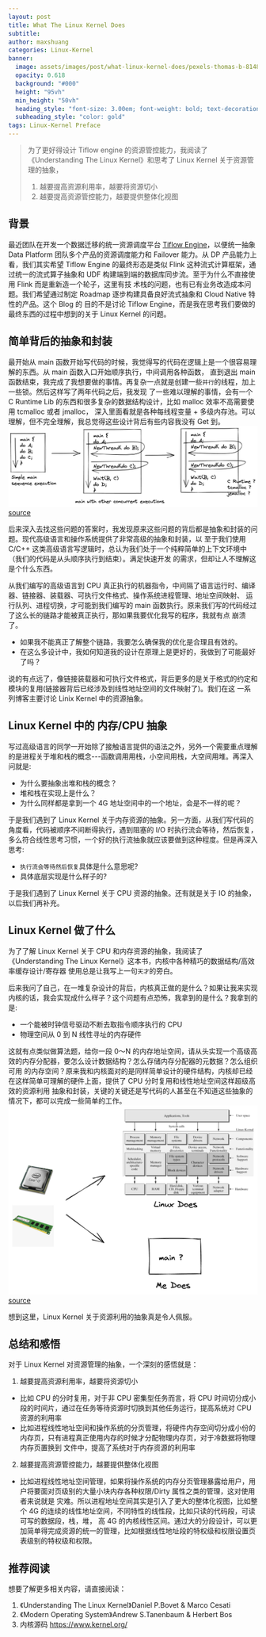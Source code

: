 ```yaml
---
layout: post
title: What The Linux Kernel Does
subtitle: 
author: maxshuang
categories: Linux-Kernel
banner:
  image: assets/images/post/what-linux-kernel-does/pexels-thomas-b-814898.jpg
  opacity: 0.618
  background: "#000"
  height: "95vh"
  min_height: "50vh"
  heading_style: "font-size: 3.00em; font-weight: bold; text-decoration: underline"
  subheading_style: "color: gold"
tags: Linux-Kernel Preface 
---
```


> 为了更好得设计 Tiflow engine 的资源管控能力，我阅读了《Understanding The Linux Kernel》和思考了 Linux Kernel 关于资源管理的抽象，
> 1. 越要提高资源利用率，越要将资源切小  
> 2. 越要提高资源管控能力，越要提供整体化视图  

## 背景
最近团队在开发一个数据迁移的统一资源调度平台 [Tiflow Engine](https://github.com/pingcap/tiflow/tree/master/engine)，以便统一抽象
Data Platform 团队多个产品的资源调度能力和 Failover 能力。从 DP 产品能力上看，我们其实希望 Tiflow Engine 的最终形态是类似 Flink 
这种流式计算框架，通过统一的流式算子抽象和 UDF 构建端到端的数据库同步流。至于为什么不直接使用 Flink 而是重新造一个轮子，这里有技
术栈的问题，也有已有业务改造成本问题。我们希望通过制定 Roadmap 逐步构建具备良好流式抽象和 Cloud Native 特性的产品。这个 Blog 的
目的不是讨论 Tiflow Engine，而是我在思考我们要做的最终东西的过程中想到的关于 Linux Kernel 的问题。

## 简单背后的抽象和封装
最开始从 main 函数开始写代码的时候，我觉得写的代码在逻辑上是一个很容易理解的东西。从 main 函数入口开始顺序执行，中间调用各种函数，
直到退出 main 函数结束，我完成了我想要做的事情。再复杂一点就是创建一些`并行`的线程，加上一些锁。然后这样写了两年代码之后，我发现
了一些难以理解的事情，会有一个 C Runtime Lib 的东西和很多复杂的数据结构设计，比如 malloc 效率不高需要使用 tcmalloc 或者 jmalloc，
深入里面看就是各种每线程变量 + 多级内存池。可以理解，但不完全理解，我总觉得这些设计背后有些内容我没有 Get 到。
![simple-main](/assets/images/post/what-linux-kernel-does/linux-kernel-does-2022-08-06-2237.png)
[source](https://excalidraw.com/#json=5isqDNfuTgIXKWxAbZRHN,JzhT_W-8X1R3uscwcOkj8w)

后来深入去找这些问题的答案时，我发现原来这些问题的背后都是抽象和封装的问题。现代高级语言和操作系统提供了非常高级的抽象和封装，以
至于我们使用 C/C++ 这类高级语言写逻辑时，总认为我们处于一个纯粹简单的上下文环境中（我们的代码是从头顺序执行到结束）。满足快速开发
的需求，但却让人不理解这是个什么东西。

从我们编写的高级语言到 CPU 真正执行的机器指令，中间隔了语言运行时、编译器、链接器、装载器、可执行文件格式、操作系统进程管理、地址空间映射、
运行队列、进程切换，才可能到我们编写的 main 函数执行。原来我们写的代码经过了这么长的链路才能被真正执行，那如果我要优化我写的程序，我就有点
崩溃了。
* 如果我不能真正了解整个链路，我要怎么确保我的优化是合理且有效的。
* 在这么多设计中，我如何知道我的设计在原理上是更好的，我做到了可能最好了吗？

说的有点远了，像链接装载器和可执行文件格式，背后更多的是关于格式的约定和模块的复用(链接器背后已经涉及到线性地址空间的文件映射了)。我们在这
一系列博客主要讨论 Linix Kernel 中的资源抽象。

## Linux Kernel 中的 内存/CPU 抽象
写过高级语言的同学一开始除了接触语言提供的语法之外，另外一个需要重点理解的是进程关于堆和栈的概念---函数调用用栈，小空间用栈，大空间用堆。再深入
问就是:
* 为什么要抽象出堆和栈的概念？
* 堆和栈在实现上是什么？
* 为什么同样都是拿到一个 4G 地址空间中的一个地址，会是不一样的呢？

于是我们遇到了 Linux Kernel 关于内存资源的抽象。另一方面，从我们写代码的角度看，代码被顺序不间断得执行，遇到阻塞的 I/O 时执行流会等待，然后恢复，
多么符合线性思考习惯，一个好的执行流抽象就应该要做到这种程度。但是再深入思考:
* `执行流会等待然后恢复`具体是什么意思呢? 
* 具体底层实现是什么样子的?

于是我们遇到了 Linux Kernel 关于 CPU 资源的抽象。还有就是关于 IO 的抽象，以后我们再补充。

## Linux Kernel 做了什么
为了了解 Linux Kernel 关于 CPU 和内存资源的抽象，我阅读了《Understanding The Linux Kernel》这本书，内核中各种精巧的数据结构/高效率缓存设计/寄存器
使用总是让我写上一句`天才`的旁白。

后来我问了自己，在一堆复杂设计的背后，内核真正做的是什么？如果让我来实现内核的话，我会实现成什么样子？这个问题有点恐怖，我拿到的是什么？我拿到的是:
* 一个能被时钟信号驱动不断去取指令顺序执行的 CPU
* 物理空间从 0 到 N 线性寻址的内存硬件

这就有点类似做算法题，给你一段 0～N 的内存地址空间，请从头实现一个高级高效的内存分配器，要怎么设计数据结构？怎么存储内存分配器的元数据？怎么组织可用
的内存空间？原来我和内核面对的是同样简单设计的硬件结构，内核却已经在这样简单可理解的硬件上面，提供了 CPU 分时复用和线性地址空间这样超级高效的资源利用
抽象和封装，关键的关键还是写代码的人甚至在不知道这些抽象的情况下，都可以完成一些简单的工作。
![what-linux-kernel-does](/assets/images/post/what-linux-kernel-does/linux-does-2022-08-06-2346.png)
[source](https://excalidraw.com/#json=ZGufgOYmBZXjHklUQaw4x,r4fqGYMiBdpT3as5QoTxAg)

想到这里，Linux Kernel 关于资源利用的抽象真是令人佩服。

## 总结和感悟
对于 Linux Kernel 对资源管理的抽象，一个深刻的感悟就是：
1. 越要提高资源利用率，越要将资源切小  
* 比如 CPU 的分时复用，对于非 CPU 密集型任务而言，将 CPU 时间切分成小段的时间片，通过在任务等待资源时切换到其他任务运行，提高系统对 CPU 资源的利用率
* 比如进程线性地址空间和操作系统的分页管理，将硬件内存空间切分成小份的内存页，只有进程真正使用内存的时候才分配物理内存页，对于冷数据将物理内存页置换到
文件中，提高了系统对于内存资源的利用率

2. 越要提高资源管控能力，越要提供整体化视图  
* 比如进程线性地址空间管理，如果将操作系统的内存分页管理暴露给用户，用户将要面对页级别的大量小块内存各种权限/Dirty 属性之类的管理，这对使用者来说就是
灾难。所以进程地址空间其实是引入了更大的整体化视图，比如整个 4G 的连续的线性地址空间，不同特性的线性段，比如只读的代码段，可读可写的数据段，栈，堆，
高 4G 的内核线性区间。通过大的分段设计，可以更加简单得完成资源的统一的管理，比如根据线性地址段的特权级和权限设置页表级别的特权级和权限。

## 推荐阅读
想要了解更多相关内容，请直接阅读：  
1. 《Understanding The Linux Kernel》Daniel P.Bovet & Marco Cesati  
2. 《Modern Operating System》Andrew S.Tanenbaum & Herbert Bos
3.  内核源码 https://www.kernel.org/
